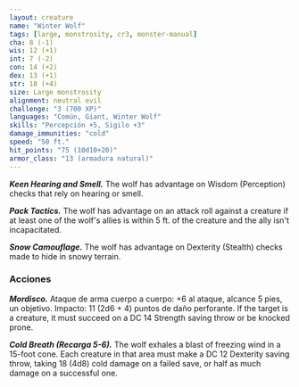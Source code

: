 ```yaml
---
layout: creature
name: "Winter Wolf"
tags: [large, monstrosity, cr3, monster-manual]
cha: 8 (-1)
wis: 12 (+1)
int: 7 (-2)
con: 14 (+2)
dex: 13 (+1)
str: 18 (+4)
size: Large monstrosity
alignment: neutral evil
challenge: "3 (700 XP)"
languages: "Común, Giant, Winter Wolf"
skills: "Percepción +5, Sigilo +3"
damage_immunities: "cold"
speed: "50 ft."
hit_points: "75 (10d10+20)"
armor_class: "13 (armadura natural)"
---
```


***Keen Hearing and Smell.*** The wolf has advantage on Wisdom (Perception) checks that rely on hearing or smell.

***Pack Tactics.*** The wolf has advantage on an attack roll against a creature if at least one of the wolf's allies is within 5 ft. of the creature and the ally isn't incapacitated.

***Snow Camouflage.*** The wolf has advantage on Dexterity (Stealth) checks made to hide in snowy terrain.

### Acciones

***Mordisco.*** Ataque de arma cuerpo a cuerpo: +6 al ataque, alcance 5 pies, un objetivo. Impacto: 11 (2d6 + 4) puntos de daño perforante. If the target is a creature, it must succeed on a DC 14 Strength saving throw or be knocked prone.

***Cold Breath (Recarga 5-6).*** The wolf exhales a blast of freezing wind in a 15-foot cone. Each creature in that area must make a DC 12 Dexterity saving throw, taking 18 (4d8) cold damage on a failed save, or half as much damage on a successful one.